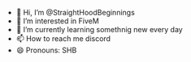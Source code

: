 - 👋 Hi, I’m @StraightHoodBeginnings
- 👀 I’m interested in FiveM
- 🌱 I’m currently learning somethnig new every day
- 📫 How to reach me discord
- 😄 Pronouns: SHB

<!---
StraightHoodBeginnings/StraightHoodBeginnings is a ✨ special ✨ repository because its `README.md` (this file) appears on your GitHub profile.
You can click the Preview link to take a look at your changes.
--->
